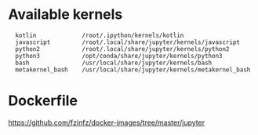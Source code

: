# Available kernels
```
  kotlin             /root/.ipython/kernels/kotlin
  javascript         /root/.local/share/jupyter/kernels/javascript
  python2            /root/.local/share/jupyter/kernels/python2
  python3            /opt/conda/share/jupyter/kernels/python3
  bash               /usr/local/share/jupyter/kernels/bash
  metakernel_bash    /usr/local/share/jupyter/kernels/metakernel_bash
```

# Dockerfile
https://github.com/fzinfz/docker-images/tree/master/jupyter
